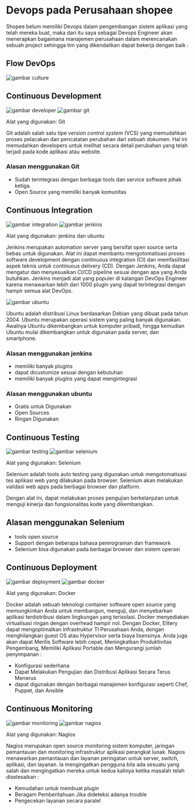 # Devops pada Perusahaan shopee
Shopee belum memiliki Devops dalam pengembangan sistem aplikasi yang telah mereka buat, maka dari itu saya sebagai Devops Engineer akan menerapkan bagaimana manajemen perusahaan dalam merencanakan sebuah project sehingga tim yang dikendalikan dapat bekerja dengan baik :

## Flow DevOps
![gambar culture](assets/culture.png)

## Continuous Development
![gambar developer](assets/developer.png)
![gambar git](assets/git.png)

Alat yang digunakan: Git

Git adalah salah satu tipe _version control system_ (VCS) yang memudahkan proses pelacakan dan pencatatan perubahan dari sebuah dokumen. Hal ini memudahkan developers untuk melihat secara detail perubahan yang telah terjadi pada kode aplikasi atau website.


### Alasan menggunakan Git
- Sudah terintegrasi dengan berbagai tools dan service software pihak ketiga.
- Open Source yang memiliki banyak komunitas


## Continuous Integration
![gambar integration](assets/integration.png)
![gambar jenkins](assets/jenkins.png)

Alat yang digunakan: jenkins dan ubuntu

Jenkins merupakan automation server yang bersifat open source serta bebas untuk digunakan. Alat ini dapat membantu mengotomatisasi proses software development dengan continuous integration (CI) dan memfasilitasi aspek teknis untuk continuous delivery (CD). Dengan Jenkins, Anda dapat mengatur dan menyesuaikan CI/CD pipeline sesuai dengan apa yang Anda butuhkan. Jenkins menjadi alat yang populer di kalangan DevOps Engineer karena menawarkan lebih dari 1000 plugin yang dapat terintegrasi dengan hampir semua alat DevOps.

![gambar ubuntu](assets/ubuntu.png)

Ubuntu adalah distribusi Linux berdasarkan Debian yang dibuat pada tahun 2004. Ubuntu merupakan operasi sistem yang paling banyak digunakan. Awalnya Ubuntu dikembangkan untuk komputer pribadi, hingga kemudian Ubuntu mulai dikembangkan untuk digunakan pada server, dan smartphone.

### Alasan menggunakan jenkins
- memiliki banyak plugins
- dapat dicustomize sesuai dengan kebutuhan
- memiliki banyak plugins yang dapat mengintegrasi

### Alasan menggunakan ubuntu
- Gratis untuk Digunakan
- Open Sources
- Ringan Digunakan



## Continuous Testing
![gambar testing](assets/testing.png)
![gambar selenium](assets/selenium.png)

Alat yang digunakan: Selenium

 Selenium adalah tools auto testing yang digunakan untuk mengotomatisasi tes aplikasi web yang dilakukan pada browser. Selenium akan melakukan validasi web apps pada berbagai browser dan platform.

Dengan alat ini, dapat melakukan proses pengujian berkelanjutan untuk menguji kinerja dan fungsionalitas kode yang dikembangkan.

## Alasan menggunakan Selenium
- tools open source
- Support dengan beberapa bahasa pemrograman dan framework
- Selenium bisa digunakan pada berbagai browser dan sistem operasi

## Continuous Deployment
![gambar deployment](assets/deployment.png)
![gambar docker](assets/docker.png)

Alat yang digunakan: Docker

Docker adalah sebuah teknologi container software open source yang memungkinkan Anda untuk membangun, menguji, dan menyebarkan aplikasi terdistribusi dalam lingkungan yang terisolasi. Docker menyediakan virtualisasi ringan dengan overhead hampir nol. Dengan Docker, Elitery dapat mengoptimalkan Infrastruktur TI Perusahaan Anda, dengan menghilangkan guest OS atau Hypervisor serta biaya lisensinya. Anda juga akan dapat Merilis Software lebih cepat, Meningkatkan Produktivitas Pengembang, Memiliki Aplikasi Portable dan Mengurangi jumlah penyimpanan :

- Konfigurasi sederhana
- Dapat Melakukan Pengujian dan Distribusi Aplikasi Secara Terus Menerus
- dapat digunakan dengan berbagai manajemen konfigurasi seperti Chef, Puppet, dan Ansible

## Continuous Monitoring
![gambar monitoring](assets/monitoring.png)
![gambar nagios](assets/nagios.png)

Alat yang digunakan: Nagios

Nagios merupakan open source monitoring sistem komputer, jaringan pemantauan dan monitoring infrastruktur aplikasi perangkat lunak. Nagios menawarkan pemantauan dan layanan peringatan untuk server, switch, aplikasi, dan layanan. Ia mengingatkan pengguna bila ada sesuatu yang salah dan mengingatkan mereka untuk kedua kalinya ketika masalah telah diselesaikan :

- Kemudahan untuk membuat plugin
- Beragam Pemberitahuan Jika dideteksi adanya trouble
- Pengecekan layanan secara paralel
